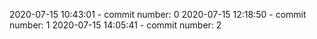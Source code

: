 2020-07-15 10:43:01 - commit number: 0
2020-07-15 12:18:50 - commit number: 1
2020-07-15 14:05:41 - commit number: 2
